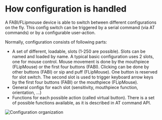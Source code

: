 # How configuration is handled

A FABI/FLipmouse device is able to switch between different configurations on the fly.
This config switch can be triggered by a serial command (via AT commands) or by a configurable user-action.

Normally, configuration consists of following parts:

* A set of different, loadable, slots (1-250 are possible). Slots can be named and loaded by name. A typical basic configuration uses 2 slots, one for mouse control. Mouse movement is
done by the mouthpiece (FLipMouse) or the first four buttons (FABI). Clicking can be done by other buttons (FABI) or sip and puff (FLipMouse). One button is reserved for slot switch. The second slot is used to trigger keyboard arrow keys by the first four buttons (FABI) or the mouthpiece (FLipMouse).
* General configs for each slot (sensitivity, mouthpiece function, orientation, ...)
* Functions for each possible action (called virtual button). There is a set of possible functions available, as it is described in AT command API.

![Configuration organization](slots.png)


